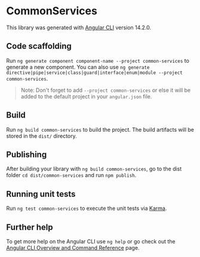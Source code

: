 # CommonServices

This library was generated with [Angular CLI](https://github.com/angular/angular-cli) version 14.2.0.

## Code scaffolding

Run `ng generate component component-name --project common-services` to generate a new component. You can also use `ng generate directive|pipe|service|class|guard|interface|enum|module --project common-services`.
> Note: Don't forget to add `--project common-services` or else it will be added to the default project in your `angular.json` file. 

## Build

Run `ng build common-services` to build the project. The build artifacts will be stored in the `dist/` directory.

## Publishing

After building your library with `ng build common-services`, go to the dist folder `cd dist/common-services` and run `npm publish`.

## Running unit tests

Run `ng test common-services` to execute the unit tests via [Karma](https://karma-runner.github.io).

## Further help

To get more help on the Angular CLI use `ng help` or go check out the [Angular CLI Overview and Command Reference](https://angular.io/cli) page.
